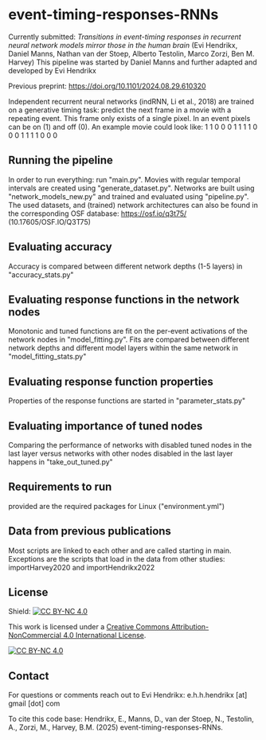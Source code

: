 
# event-timing-responses-RNNs

Currently submitted: _Transitions in event-timing responses in recurrent neural network models mirror those in the human brain_ 
(Evi Hendrikx, Daniel Manns, Nathan van der Stoep, Alberto Testolin, Marco Zorzi, Ben M. Harvey)
This pipeline was started by Daniel Manns and further adapted and developed by Evi Hendrikx

Previous preprint: https://doi.org/10.1101/2024.08.29.610320

Independent recurrent neural networks (indRNN, Li et al., 2018) are trained on a generative timing task: predict the next frame in a movie with a repeating event. This frame only exists of a single pixel. In an event pixels can be on (1) and off (0). An example movie could look like: 1 1 0 0 0 1 1 1 1 0 0 0 1 1 1 1 0 0 0

## Running the pipeline
In order to run everything: run "main.py". 
Movies with regular temporal intervals are created using "generate_dataset.py". 
Networks are built using "network_models_new.py" and trained and evaluated using "pipeline.py".
The used datasets, and (trained) network architectures can also be found in the corresponding OSF database: https://osf.io/q3t75/ (10.17605/OSF.IO/Q3T75) 

## Evaluating accuracy
Accuracy is compared between different network depths (1-5 layers) in "accuracy_stats.py"

## Evaluating response functions in the network nodes
Monotonic and tuned functions are fit on the per-event activations of the network nodes in "model_fitting.py".
Fits are compared between different network depths and different model layers within the same network in "model_fitting_stats.py"

## Evaluating response function properties
Properties of the response functions are started in "parameter_stats.py" 

## Evaluating importance of tuned nodes
Comparing the performance of networks with disabled tuned nodes in the last layer versus networks with other nodes disabled in the last layer happens in "take_out_tuned.py"

## Requirements to run
provided are the required packages for Linux ("environment.yml")

## Data from previous publications
Most scripts are linked to each other and are called starting in main. Exceptions are the scripts that load in the data from other studies: importHarvey2020 and importHendrikx2022

## License
Shield: [![CC BY-NC 4.0][cc-by-nc-shield]][cc-by-nc]

This work is licensed under a
[Creative Commons Attribution-NonCommercial 4.0 International License][cc-by-nc].

[![CC BY-NC 4.0][cc-by-nc-image]][cc-by-nc]

[cc-by-nc]: https://creativecommons.org/licenses/by-nc/4.0/
[cc-by-nc-image]: https://licensebuttons.net/l/by-nc/4.0/88x31.png
[cc-by-nc-shield]: https://img.shields.io/badge/License-CC%20BY--NC%204.0-lightgrey.svg

## Contact
For questions or comments reach out to Evi Hendrikx: e.h.h.hendrikx [at] gmail [dot] com

To cite this code base:
Hendrikx, E., Manns, D., van der Stoep, N., Testolin, A., Zorzi, M., Harvey, B.M. (2025) event-timing-responses-RNNs.

